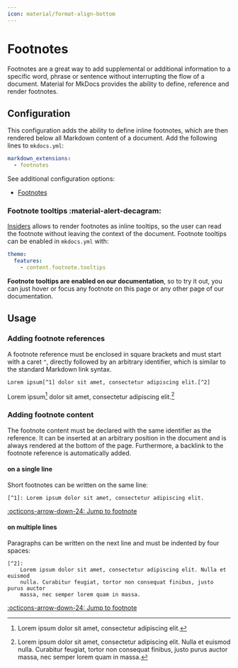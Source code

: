```yaml
---
icon: material/format-align-bottom
---
```


# Footnotes

Footnotes are a great way to add supplemental or additional information to a
specific word, phrase or sentence without interrupting the flow of a document.
Material for MkDocs provides the ability to define, reference and render
footnotes.

## Configuration

This configuration adds the ability to define inline footnotes, which are then
rendered below all Markdown content of a document. Add the following lines to
`mkdocs.yml`:

``` yaml
markdown_extensions:
  - footnotes
```

See additional configuration options:

- [Footnotes]

  [Footnotes]: ../setup/extensions/python-markdown.md#footnotes

### Footnote tooltips :material-alert-decagram:

<!-- md:sponsors -->
<!-- md:version insiders-4.51.0 -->
<!-- md:flag experimental -->

[Insiders] allows to render footnotes as inline tooltips, so the user can read
the footnote without leaving the context of the document. Footnote tooltips can
be enabled in `mkdocs.yml` with:

``` yaml
theme:
  features:
    - content.footnote.tooltips
```

__Footnote tooltips are enabled on our documentation__, so to try it out, you
can just hover or focus any footnote on this page or any other page of our
documentation.

  [Insiders]: ../insiders/index.md

## Usage

### Adding footnote references

A footnote reference must be enclosed in square brackets and must start with a
caret `^`, directly followed by an arbitrary identifier, which is similar to
the standard Markdown link syntax.

```
Lorem ipsum[^1] dolor sit amet, consectetur adipiscing elit.[^2]
```

<div class="result" markdown>

Lorem ipsum[^1] dolor sit amet, consectetur adipiscing elit.[^2]

</div>

### Adding footnote content

The footnote content must be declared with the same identifier as the reference.
It can be inserted at an arbitrary position in the document and is always
rendered at the bottom of the page. Furthermore, a backlink to the footnote
reference is automatically added.

#### on a single line

Short footnotes can be written on the same line:

```
[^1]: Lorem ipsum dolor sit amet, consectetur adipiscing elit.
```

<div class="result" markdown>

[:octicons-arrow-down-24: Jump to footnote](#fn:1)

</div>

  [^1]: Lorem ipsum dolor sit amet, consectetur adipiscing elit.

#### on multiple lines

Paragraphs can be written on the next line and must be indented by four spaces:

```
[^2]:
    Lorem ipsum dolor sit amet, consectetur adipiscing elit. Nulla et euismod
    nulla. Curabitur feugiat, tortor non consequat finibus, justo purus auctor
    massa, nec semper lorem quam in massa.
```

<div class="result" markdown>

[:octicons-arrow-down-24: Jump to footnote](#fn:2)

</div>

[^2]:
    Lorem ipsum dolor sit amet, consectetur adipiscing elit. Nulla et euismod
    nulla. Curabitur feugiat, tortor non consequat finibus, justo purus
    auctor massa, nec semper lorem quam in massa.
